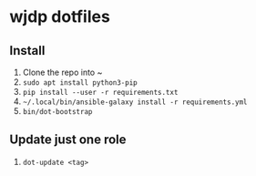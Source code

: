 # wjdp dotfiles

## Install

1. Clone the repo into ~
1. `sudo apt install python3-pip`
1. `pip install --user -r requirements.txt`
1. `~/.local/bin/ansible-galaxy install -r requirements.yml`
1. `bin/dot-bootstrap`

## Update just one role

1. `dot-update <tag>`
